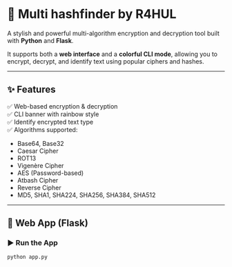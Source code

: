 # 🔐 Multi hashfinder by R4HUL

A stylish and powerful multi-algorithm encryption and decryption tool built with **Python** and **Flask**.

It supports both a **web interface** and a **colorful CLI mode**, allowing you to encrypt, decrypt, and identify text using popular ciphers and hashes.

---

## ✨ Features

✅ Web-based encryption & decryption  
✅ CLI banner with rainbow style  
✅ Identify encrypted text type  
✅ Algorithms supported:

- Base64, Base32
- Caesar Cipher
- ROT13
- Vigenère Cipher
- AES (Password-based)
- Atbash Cipher
- Reverse Cipher
- MD5, SHA1, SHA224, SHA256, SHA384, SHA512

---

## 🚀 Web App (Flask)

### ▶️ Run the App

```bash
python app.py
